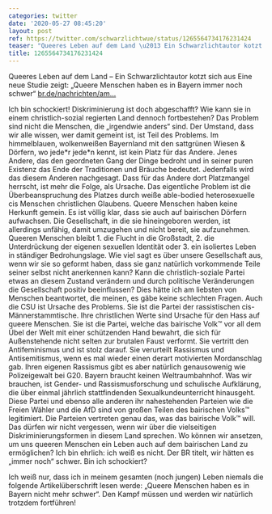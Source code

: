 ```yaml
---
categories: twitter
date: '2020-05-27 08:45:20'
layout: post
ref: https://twitter.com/schwarzlichtwue/status/1265564734176231424
teaser: "Queeres Leben auf dem Land \u2013 Ein Schwarzlichtautor kotzt sich aus "
title: 1265564734176231424
---
```

Queeres Leben auf dem Land – Ein Schwarzlichtautor kotzt sich aus 
Eine neue Studie zeigt: „Queere Menschen haben es in Bayern immer noch schwer“ [br.de/nachrichten/am…](https://www.br.de/nachrichten/amp/bayern/studie-queere-menschen-haben-es-in-bayern-immer-noch-schwer,S051ycM)



Ich bin schockiert! Diskriminierung ist doch abgeschafft? Wie kann sie in einem christlich-sozial regierten Land dennoch fortbestehen?
Das Problem sind nicht die Menschen, die „irgendwie anders“ sind. Der Umstand, dass wir alle wissen, wer damit gemeint ist, ist Teil des Problems. Im himmelblauen, wolkenweißen Bayernland mit den sattgrünen Wiesen &amp; Dörfern, wo jede\*r jede\*n kennt, ist kein Platz für das Andere.
Jenes Andere, das den geordneten Gang der Dinge bedroht und in seiner puren Existenz das Ende der Traditionen und Bräuche bedeutet. Jedenfalls wird das diesem Anderen nachgesagt.
Dass für das Andere dort Platzmangel herrscht, ist mehr die Folge, als Ursache. Das eigentliche Problem ist die Überbeanspruchung des Platzes durch weiße able-bodied heterosexuelle cis Menschen christlichen Glaubens.
Queere Menschen haben keine Herkunft gemein. Es ist völlig klar, dass sie auch auf bairischen Dörfern aufwachsen. Die Gesellschaft, in die sie hineingeboren werden, ist allerdings unfähig, damit umzugehen und nicht bereit, sie aufzunehmen.
Queeren Menschen bleibt 1. die Flucht in die Großstadt, 2. die Unterdrückung der eigenen sexuellen Identität oder 3. ein isoliertes Leben in ständiger Bedrohungslage.
Wie viel sagt es über unsere Gesellschaft aus, wenn wir sie so geformt haben, dass sie ganz natürlich vorkommende Teile seiner selbst nicht anerkennen kann?
Kann die christlich-soziale Partei etwas an diesem Zustand verändern und durch politische Veränderungen die Gesellschaft positiv beeinflussen? Dies hätte ich am liebsten von Menschen beantwortet, die meinen, es gäbe keine schlechten Fragen.
Auch die CSU ist Ursache des Problems. Sie ist die Partei der rassistischen cis-Männerstammtische. Ihre christlichen Werte sind Ursache für den Hass auf queere Menschen.
Sie ist die Partei, welche das bairische Volk™ vor all dem Übel der Welt mit einer schützenden Hand bewahrt, die sich für Außenstehende nicht selten zur brutalen Faust verformt.
Sie vertritt den Antifeminismus und ist stolz darauf. Sie verurteilt Rassismus und Antisemitismus, wenn es mal wieder einen derart motivierten Mordanschlag gab. Ihren eigenen Rassismus gibt es aber natürlich genausowenig wie Polizeigewalt bei G20.
Bayern braucht keinen Weltraumbahnhof. Was wir brauchen, ist Gender- und Rassismusforschung und schulische Aufklärung, die über einmal jährlich stattfindenden Sexualkundeunterricht hinausgeht.
Diese Partei und ebenso alle anderen ihr nahestehenden Parteien wie die Freien Wähler und die AfD sind von großen Teilen des bairischen Volks™ legitimiert. Die Parteien vertreten genau das, was das bairische Volk™ will.
Das dürfen wir nicht vergessen, wenn wir über die vielseitigen Diskriminierungsformen in diesem Land sprechen.
Wo können wir ansetzen, um uns queeren Menschen ein Leben auch auf dem bairischen Land zu ermöglichen? Ich bin ehrlich: ich weiß es nicht.
Der BR titelt, wir hätten es „immer noch“ schwer. Bin ich schockiert?



Ich weiß nur, dass ich in meinem gesamten (noch jungen) Leben niemals die folgende Artikelüberschrift lesen werde: „Queere Menschen haben es in Bayern nicht mehr schwer“.
Den Kampf müssen und werden wir natürlich trotzdem fortführen!